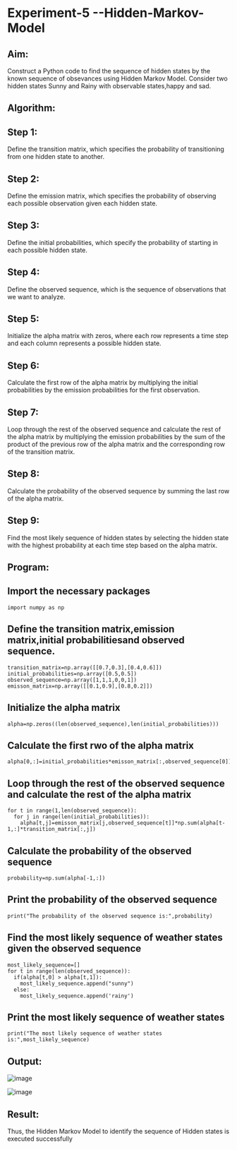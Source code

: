 # Experiment-5 --Hidden-Markov-Model

## Aim:
 Construct a Python code to find the sequence of hidden states by the known sequence of obsevances using Hidden Markov Model. Consider two hidden states Sunny and Rainy with observable states,happy and sad. 
## Algorithm:

## Step 1:
Define the transition matrix, which specifies the probability of transitioning from one hidden state to another.</br>
## Step 2:
Define the emission matrix, which specifies the probability of observing each possible observation given each hidden state.</br>
## Step 3:
Define the initial probabilities, which specify the probability of starting in each possible hidden state.</br>
## Step 4:
Define the observed sequence, which is the sequence of observations that we want to analyze.</br>
## Step 5:
Initialize the alpha matrix with zeros, where each row represents a time step and each column represents a possible hidden state.</br>
## Step 6:
Calculate the first row of the alpha matrix by multiplying the initial probabilities by the emission probabilities for the first observation.</br>
## Step 7:
Loop through the rest of the observed sequence and calculate the rest of the alpha matrix by multiplying the emission probabilities by the sum of the product of the previous row of the alpha matrix and the corresponding row of the transition matrix.</br>
## Step 8:
Calculate the probability of the observed sequence by summing the last row of the alpha matrix.</br>
## Step 9:
Find the most likely sequence of hidden states by selecting the hidden state with the highest probability at each time step based on the alpha matrix.</br>

##  Program:
## Import the necessary packages
```
import numpy as np
```
## Define the transition matrix,emission matrix,initial probabilitiesand observed sequence.
```
transition_matrix=np.array([[0.7,0.3],[0.4,0.6]])
initial_probabilities=np.array([0.5,0.5])
observed_sequence=np.array([1,1,1,0,0,1])
emisson_matrix=np.array([[0.1,0.9],[0.8,0.2]])
```
## Initialize the alpha matrix
```
alpha=np.zeros((len(observed_sequence),len(initial_probabilities)))
```
## Calculate the first rwo of the alpha matrix
```
alpha[0,:]=initial_probabilities*emisson_matrix[:,observed_sequence[0]]
```
## Loop through the rest of the observed sequence and calculate the rest of the alpha matrix
```
for t in range(1,len(observed_sequence)):
  for j in range(len(initial_probabilities)):
    alpha[t,j]=emisson_matrix[j,observed_sequence[t]]*np.sum(alpha[t-1,:]*transition_matrix[:,j])
```
## Calculate the probability of the observed sequence
```
probability=np.sum(alpha[-1,:])
```
## Print the probability of the observed sequence
```
print("The probability of the observed sequence is:",probability)
```
## Find the most likely sequence of weather states given the observed sequence
```
most_likely_sequence=[]
for t in range(len(observed_sequence)):
  if(alpha[t,0] > alpha[t,1]):
    most_likely_sequence.append("sunny")
  else:
    most_likely_sequence.append('rainy')
```
## Print the most likely sequence of weather states
```
print("The most likely sequence of weather states is:",most_likely_sequence)
```
## Output:

![image](https://github.com/MIRUDHULA-DHANARAJ/Experiment-3--Hidden-Markov-Model/assets/94828147/882215b6-0be2-4167-a3a3-b7c2a939126a)

![image](https://github.com/MIRUDHULA-DHANARAJ/Experiment-3--Hidden-Markov-Model/assets/94828147/4db38df5-7772-4a57-bedf-c190475be085)

## Result:

Thus, the Hidden Markov Model to identify the sequence of Hidden states  is executed successfully 
